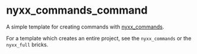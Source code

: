 # nyxx_commands_command

A simple template for creating commands with [nyxx_commands](https://pub.dev/packages/nyxx_commands).

For a template which creates an entire project, see the `nyxx_commands` or the `nyxx_full` bricks.

